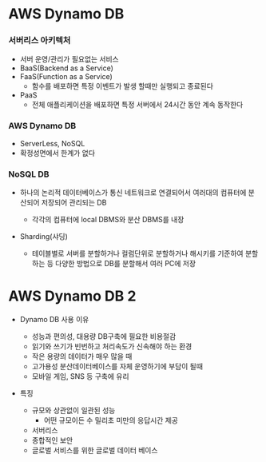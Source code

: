 # AWS Dynamo DB
### 서버리스 아키텍처
- 서버 운영/관리가 필요없는 서비스
- BaaS(Backend as a Service)
- FaaS(Function as a Service)
	- 함수를 배포하면 특정 이벤트가 발생 할때만 실행되고 종료된다
- PaaS
	- 전체 애플리케이션을 배포하면 특정 서버에서 24시간 동안 계속 동작한다
	
### AWS Dynamo DB
- ServerLess, NoSQL
- 확정성면에서 한계가 없다

### NoSQL DB
- 하나의 논리적 데이터베이스가 통신 네트워크로 연결되어서 여러대의 컴퓨터에 분산되어 저장되어 관리되는 DB
	- 각각의 컴퓨터에 local DBMS와 분산 DBMS를 내장

- Sharding(샤딩)
	- 테이블별로 서버를 분할하거나 컬럼단위로 분할하거나 해시키를 기준하여 분할하는 등 다양한 방법으로 DB를 분할해서 여러 PC에 저장

# AWS Dynamo DB 2
- Dynamo DB 사용 이유
	- 성능과 편의성, 대용량 DB구축에 필요한 비용절감
	- 읽기와 쓰기가 빈번하고 처리속도가 신속해야 하는 환경
	- 작은 용량의 데이터가 매우 많을 때
	- 고가용성 분산데이터베이스를 자체 운영하기에 부담이 될때
	- 모바일 게임, SNS 등 구축에 유리

      
- 특징
	- 규모와 상관없이 일관된 성능
		- 어떤 규모이든 수 밀리초 미만의 응답시간 제공
	- 서버리스
	- 종합적인 보안
	- 글로벌 서비스를 위한 글로벌 데이터 베이스
